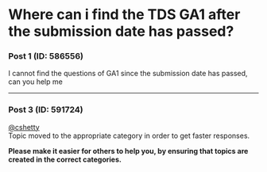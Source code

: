 # Where can i find the TDS GA1 after the submission date has passed?

### Post 1 (ID: 586556)

I cannot find the questions of GA1 since the submission date has passed, can
you help me


---

### Post 3 (ID: 591724)

[@cshetty](/u/cshetty)  
Topic moved to the appropriate category in order to get faster responses.

**Please make it easier for others to help you, by ensuring that topics are
created in the correct categories.**


